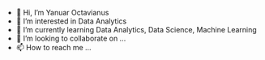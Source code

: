 - 👋 Hi, I’m Yanuar Octavianus
- 👀 I’m interested in Data Analytics
- 🌱 I’m currently learning Data Analytics, Data Science, Machine Learning
- 💞️ I’m looking to collaborate on ...
- 📫 How to reach me ...

<!---
yanuaroctaa/yanuaroctaa is a ✨ special ✨ repository because its `README.md` (this file) appears on your GitHub profile.
You can click the Preview link to take a look at your changes.
--->
